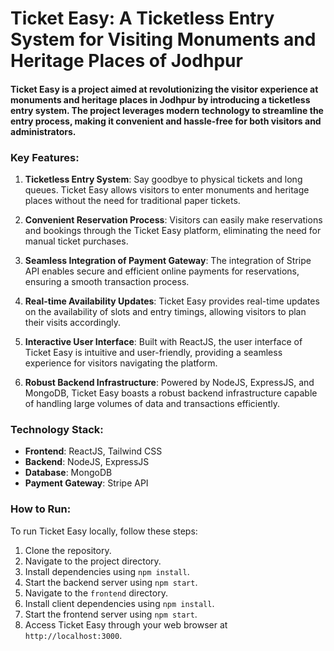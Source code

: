# Ticket Easy: A Ticketless Entry System for Visiting Monuments and Heritage Places of Jodhpur

#### Ticket Easy is a project aimed at revolutionizing the visitor experience at monuments and heritage places in Jodhpur by introducing a ticketless entry system. The project leverages modern technology to streamline the entry process, making it convenient and hassle-free for both visitors and administrators.

### Key Features:
1. **Ticketless Entry System**: Say goodbye to physical tickets and long queues. Ticket Easy allows visitors to enter monuments and heritage places without the need for traditional paper tickets.
   
2. **Convenient Reservation Process**: Visitors can easily make reservations and bookings through the Ticket Easy platform, eliminating the need for manual ticket purchases.

3. **Seamless Integration of Payment Gateway**: The integration of Stripe API enables secure and efficient online payments for reservations, ensuring a smooth transaction process.

4. **Real-time Availability Updates**: Ticket Easy provides real-time updates on the availability of slots and entry timings, allowing visitors to plan their visits accordingly.

5. **Interactive User Interface**: Built with ReactJS, the user interface of Ticket Easy is intuitive and user-friendly, providing a seamless experience for visitors navigating the platform.

6. **Robust Backend Infrastructure**: Powered by NodeJS, ExpressJS, and MongoDB, Ticket Easy boasts a robust backend infrastructure capable of handling large volumes of data and transactions efficiently.

### Technology Stack:
- **Frontend**: ReactJS, Tailwind CSS
- **Backend**: NodeJS, ExpressJS
- **Database**: MongoDB
- **Payment Gateway**: Stripe API

### How to Run:
To run Ticket Easy locally, follow these steps:
1. Clone the repository.
2. Navigate to the project directory.
3. Install dependencies using `npm install`.
4. Start the backend server using `npm start`.
5. Navigate to the `frontend` directory.
6. Install client dependencies using `npm install`.
7. Start the frontend server using `npm start`.
8. Access Ticket Easy through your web browser at `http://localhost:3000`.


